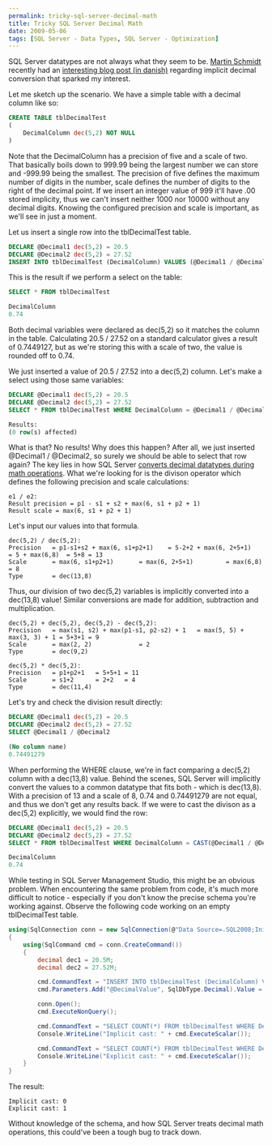 ```yaml
---
permalink: tricky-sql-server-decimal-math
title: Tricky SQL Server Decimal Math
date: 2009-05-06
tags: [SQL Server - Data Types, SQL Server - Optimization]
---
```

SQL Server datatypes are not always what they seem to be. [Martin Schmidt](http://www.performanceduo.com/) recently had an [interesting blog post (in danish)](http://www.performanceduo.com/post/Gc3a6t-en-Datatype-.aspx) regarding implicit decimal conversion that sparked my interest.

<!-- more -->

Let me sketch up the scenario. We have a simple table with a decimal column like so:

```sql
CREATE TABLE tblDecimalTest
(
	DecimalColumn dec(5,2) NOT NULL
)
```

Note that the DecimalColumn has a precision of five and a scale of two. That basically boils down to 999.99 being the largest number we can store and -999.99 being the smallest. The precision of five defines the maximum number of digits in the number, scale defines the number of digits to the right of the decimal point. If we insert an integer value of 999 it'll have .00 stored implicity, thus we can't insert neither 1000 nor 10000 without any decimal digits. Knowing the configured precision and scale is important, as we'll see in just a moment.

Let us insert a single row into the tblDecimalTest table.

```sql
DECLARE @Decimal1 dec(5,2) = 20.5
DECLARE @Decimal2 dec(5,2) = 27.52
INSERT INTO tblDecimalTest (DecimalColumn) VALUES (@Decimal1 / @Decimal2)
```

This is the result if we perform a select on the table:

```sql
SELECT * FROM tblDecimalTest

DecimalColumn
0.74
```

Both decimal variables were declared as dec(5,2) so it matches the column in the table. Calculating 20.5 / 27.52 on a standard calculator gives a result of 0.7449127, but as we're storing this with a scale of two, the value is rounded off to 0.74.

We just inserted a value of 20.5 / 27.52 into a dec(5,2) column. Let's make a select using those same variables:

```sql
DECLARE @Decimal1 dec(5,2) = 20.5
DECLARE @Decimal2 dec(5,2) = 27.52
SELECT * FROM tblDecimalTest WHERE DecimalColumn = @Decimal1 / @Decimal2

Results:
(0 row(s) affected)
```

What is that? No results! Why does this happen? After all, we just inserted @Decimal1 / @Decimal2, so surely we should be able to select that row again? The key lies in how SQL Server [converts decimal datatypes during math operations](http://msdn.microsoft.com/en-us/library/ms190476.aspx). What we're looking for is the divison operator which defines the following precision and scale calculations:

```
e1 / e2:
Result precision = p1 - s1 + s2 + max(6, s1 + p2 + 1)
Result scale = max(6, s1 + p2 + 1)
```

Let's input our values into that formula.

```
dec(5,2) / dec(5,2):
Precision	= p1-s1+s2 + max(6, s1+p2+1)	= 5-2+2 + max(6, 2+5+1)		= 5 + max(6,8)	= 5+8 = 13
Scale		= max(6, s1+p2+1)		= max(6, 2+5+1)			= max(6,8)	= 8
Type		= dec(13,8)
```

Thus, our division of two dec(5,2) variables is implicitly converted into a dec(13,8) value! Similar conversions are made for addition, subtraction and multiplication.

```
dec(5,2) + dec(5,2), dec(5,2) - dec(5,2):
Precision	= max(s1, s2) + max(p1-s1, p2-s2) + 1	= max(5, 5) + max(3, 3) + 1	= 5+3+1	= 9
Scale		= max(2, 2)				= 2
Type		= dec(9,2)

dec(5,2) * dec(5,2):
Precision	= p1+p2+1	= 5+5+1	= 11
Scale		= s1+2		= 2+2	= 4
Type		= dec(11,4)
```

Let's try and check the division result directly:

```sql
DECLARE @Decimal1 dec(5,2) = 20.5
DECLARE @Decimal2 dec(5,2) = 27.52
SELECT @Decimal1 / @Decimal2

(No column name)
0.74491279
```

When performing the WHERE clause, we're in fact comparing a dec(5,2) column with a dec(13,8) value. Behind the scenes, SQL Server will implicitly convert the values to a common datatype that fits both - which is dec(13,8). With a precision of 13 and a scale of 8, 0.74 and 0.74491279 are not equal, and thus we don't get any results back. If we were to cast the divison as a dec(5,2) explicitly, we would find the row:

```sql
DECLARE @Decimal1 dec(5,2) = 20.5
DECLARE @Decimal2 dec(5,2) = 27.52
SELECT * FROM tblDecimalTest WHERE DecimalColumn = CAST(@Decimal1 / @Decimal2 AS dec(5,2))

DecimalColumn
0.74
```

While testing in SQL Server Management Studio, this might be an obvious problem. When encountering the same problem from code, it's much more difficult to notice - especially if you don't know the precise schema you're working against. Observe the following code working on an empty tblDecimalTest table.

```cs
using(SqlConnection conn = new SqlConnection(@"Data Source=.SQL2008;Initial Catalog=Test;Integrated Security=SSPI"))
{
	using(SqlCommand cmd = conn.CreateCommand())
	{
		decimal dec1 = 20.5M;
		decimal dec2 = 27.52M;

		cmd.CommandText = "INSERT INTO tblDecimalTest (DecimalColumn) VALUES (@DecimalValue)";
		cmd.Parameters.Add("@DecimalValue", SqlDbType.Decimal).Value = dec1 / dec2;

		conn.Open();
		cmd.ExecuteNonQuery();

		cmd.CommandText = "SELECT COUNT(*) FROM tblDecimalTest WHERE DecimalColumn = @DecimalValue";
		Console.WriteLine("Implicit cast: " + cmd.ExecuteScalar());

		cmd.CommandText = "SELECT COUNT(*) FROM tblDecimalTest WHERE DecimalColumn = CAST(@DecimalValue as dec(5,2))";
		Console.WriteLine("Explicit cast: " + cmd.ExecuteScalar());
	}
}
```

The result:

```
Implicit cast: 0
Explicit cast: 1
```

Without knowledge of the schema, and how SQL Server treats decimal math operations, this could've been a tough bug to track down.
